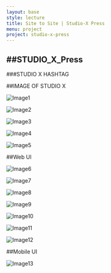 ```yaml
---
layout: base
style: lecture
title: Site to Site | Studio-X Press
menu: project
project: studio-x-press
---
```

##STUDIO_X_Press
---

###STUDIO X HASHTAG

##IMAGE OF STUDIO X

![Image1](https://github.com/site2site/STUDIO_X_Press/blob/master/images/1.jpg?raw=true)

![Image2](https://github.com/site2site/STUDIO_X_Press/blob/master/images/2.jpg?raw=true)

![Image3](https://github.com/site2site/STUDIO_X_Press/blob/master/images/3.jpg?raw=true)

![Image4](https://github.com/site2site/STUDIO_X_Press/blob/master/images/4.jpg?raw=true)

![Image5](https://github.com/site2site/STUDIO_X_Press/blob/master/images/5.jpg?raw=true)

##Web UI

![Image6](https://github.com/site2site/STUDIO_X_Press/blob/master/images/6.jpg?raw=true)

![Image7](https://github.com/site2site/STUDIO_X_Press/blob/master/images/7.jpg?raw=true)

![Image8](https://github.com/site2site/STUDIO_X_Press/blob/master/images/8.jpg?raw=true)

![Image9](https://github.com/site2site/STUDIO_X_Press/blob/master/images/9.jpg?raw=true)

![Image10](https://github.com/site2site/STUDIO_X_Press/blob/master/images/10.jpg?raw=true)


![Image11](https://github.com/site2site/STUDIO_X_Press/blob/master/images/11.jpg?raw=true)


![Image12](https://github.com/site2site/STUDIO_X_Press/blob/master/images/12.jpg?raw=true)

##Mobile UI

![Image13](https://github.com/site2site/STUDIO_X_Press/blob/master/images/13.jpg?raw=true)


